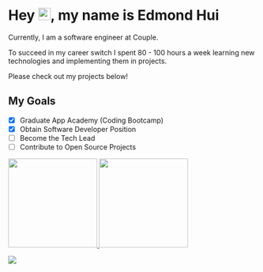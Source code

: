 # Hey <img src="https://media.giphy.com/media/hvRJCLFzcasrR4ia7z/giphy.gif" width="25px">, my name is Edmond Hui
Currently, I am a software engineer at Couple. 

To succeed in my career switch I spent 80 - 100 hours a week learning new technologies and implementing them in projects. 

Please check out my projects below!

## My Goals
- [x] Graduate App Academy (Coding Bootcamp)
- [x] Obtain Software Developer Position
- [ ] Become the Tech Lead
- [ ] Contribute to Open Source Projects

<a href="https://github.com/edmondthui">
  <img height="180em" src="https://github-readme-stats.vercel.app/api?username=edmondthui&show_icons=true" />
  <img height="180em" src="https://github-readme-stats.vercel.app/api/top-langs/?username=edmondthui&layout=compact" />
</a>

[![](https://komarev.com/ghpvc/?username=edmondthui)](https://github.com/edmondthui)
